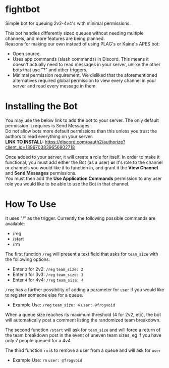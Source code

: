 # fightbot
Simple bot for queuing 2v2-4v4's with minimal permissions.  

This bot handles differently sized queues without needing multiple channels, and more features are being planned.  
Reasons for making our own instead of using PLAG's or Kaine's APES bot:
 - Open source.
 - Uses app commands (slash commands) in Discord. This means it doesn't actually need to read messages in your server, unlike the other bots that use "?" and other triggers.
 - Minimal permission requirement. We disliked that the aforementioned alternatives required global permission to view every channel in your server and read every message in them.

# Installing the Bot  
You may use the below link to add the bot to your server. The only default permission it requires is Send Messages.  
Do not allow bots more default permissions than this unless you trust the authors to read everything on your server.  
**LINK TO INSTALL:** https://discord.com/oauth2/authorize?client_id=1399703839656902718  

Once added to your server, it will create a role for itself. In order to make it functional, you must add either the Bot (as a user) **or** it's role to the channel or channels you would like it to function in, and grant it the **View Channel** and **Send Messages** permissions.  
You must then add the **Use Application Commands** permission to any user role you would like to be able to use the Bot in that channel.


# How To Use

It uses "/" as the trigger. Currently the following possible commands are available:
 - /reg
 - /start
 - /rm

The first function `/reg` will present a text field that asks for `team_size` with the following options:  
 - Enter `2` for 2v2: `/reg` `team_size: 2`  
 - Enter `3` for 3v3: `/reg` `team_size: 3`  
 - Enter `4` for 4v4: `/reg` `team_size: 4`
   
`/reg` has a further possibility of adding a parameter for `user` if you would like to register someone else for a queue.
 - Example Use: `/reg` `team_size: 4` `user: @frogvoid`

When a queue size reaches its maximum threshold (4 for 2v2, etc), the bot will automatically post a comment listing the randomized team breakdown.  

The second function `/start` will ask for `team_size` and will force a return of the team breakdown post in the event of uneven team sizes, eg if you have only 7 people queued for a 4v4.

The third function `rm` is to remove a user from a queue and will ask for `user`  
 - Example Use: `rm` `user: @frogvoid`
